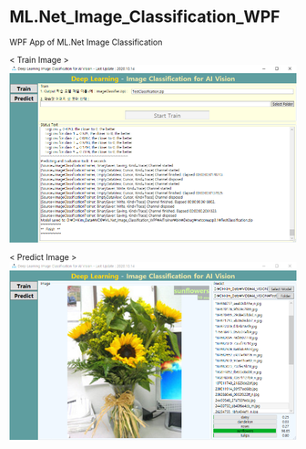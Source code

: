 # ML.Net_Image_Classification_WPF
WPF App of ML.Net Image Classification

< Train Image >
![sample picture](https://github.com/GGorany/ML.Net_Image_Classification_WPF/blob/master/Train.png?raw=true)

< Predict Image >
![sample picture](https://github.com/GGorany/ML.Net_Image_Classification_WPF/blob/master/Predict.png?raw=true)
